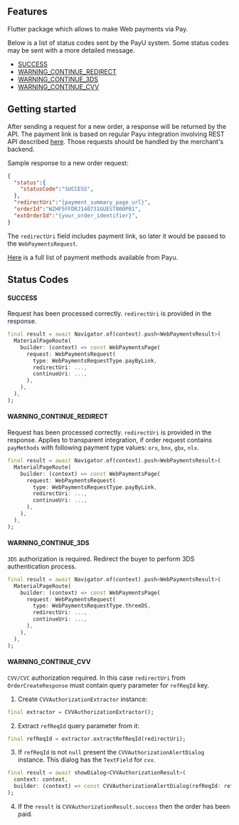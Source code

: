 ## Features

Flutter package which allows to make Web payments via Pay. 

Below is a list of status codes sent by the PayU system. Some status codes may be sent with a more detailed message.

* [SUCCESS](#success)
* [WARNING_CONTINUE_REDIRECT](#warning_continue_redirect)
* [WARNING_CONTINUE_3DS](#warning_continue_3ds)
* [WARNING_CONTINUE_CVV](#warning_continue_cvv)

## Getting started

After sending a request for a new order, a response will be returned by the API. The payment link is based on regular Payu integration involving REST API described [here](https://developers.payu.com/en/restapi.html#creating_new_order_api). Those requests should be handled by the merchant's backend. 

Sample response to a new order request:
```json
{ 
  "status":{ 
    "statusCode":"SUCCESS",
  },
  "redirectUri":"{payment_summary_page_url}",
  "orderId":"WZHF5FFDRJ140731GUEST000P01",
  "extOrderId":"{your_order_identifier}",
}
```

The `redirectUri` field includes payment link, so later it would be passed to the `WebPaymentsRequest`.

[Here](https://developers.payu.com/en/overview.html#paymethods) is a full list of payment methods available from Payu.

<a id="success"></a> 

## Status Codes

#### SUCCESS

Request has been processed correctly. `redirectUri` is provided in the response.

```dart
final result = await Navigator.of(context).push<WebPaymentsResult>(
  MaterialPageRoute(
    builder: (context) => const WebPaymentsPage(
      request: WebPaymentsRequest(
        type: WebPaymentsRequestType.payByLink,
        redirectUri: ...,
        continueUri: ...,
      ),
    ),
  ),
);
```

<a id="warning_continue_redirect"></a> 

#### WARNING_CONTINUE_REDIRECT

Request has been processed correctly. `redirectUri` is provided in the response. Applies to transparent integration, if order request contains `payMethods` with following payment type values: `orx`, `bnx`, `gbx`, `nlx`.

```dart
final result = await Navigator.of(context).push<WebPaymentsResult>(
  MaterialPageRoute(
    builder: (context) => const WebPaymentsPage(
      request: WebPaymentsRequest(
        type: WebPaymentsRequestType.payByLink,
        redirectUri: ...,
        continueUri: ...,
      ),
    ),
  ),
);
```

<a id="warning_continue_3ds"></a> 

#### WARNING_CONTINUE_3DS

`3DS` authorization is required. Redirect the buyer to perform 3DS authentication process.

```dart
final result = await Navigator.of(context).push<WebPaymentsResult>(
  MaterialPageRoute(
    builder: (context) => const WebPaymentsPage(
      request: WebPaymentsRequest(
        type: WebPaymentsRequestType.threeDS,
        redirectUri: ...,
        continueUri: ...,
      ),
    ),
  ),
);
```

<a id="warning_continue_cvv"></a> 

#### WARNING_CONTINUE_CVV

`CVV/CVC` authorization required. In this case `redirectUri` from `OrderCreateResponse` must contain query parameter for `refReqId` key. 

1. Create `CVVAuthorizationExtractor` instance:

```dart
final extractor = CVVAuthorizationExtractor();
```

2. Extract `refReqId` query parameter from it:

```dart
final refReqId = extractor.extractRefReqId(redirectUri);
```

3. If `refReqId` is not `null` present the `CVVAuthorizationAlertDialog` instance. This dialog has the `TextField` for `cvv`.

```dart
final result = await showDialog<CVVAuthorizationResult>(
  context: context,
  builder: (context) => const CVVAuthorizationAlertDialog(refReqId: refReqId),
);
```

4. If the `result` is `CVVAuthorizationResult.success` then the order has been paid.